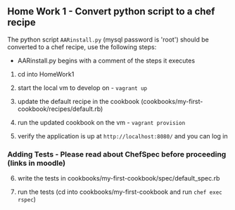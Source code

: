## Home Work 1 - Convert python script to a chef recipe
The python script `AARinstall.py` (mysql password is 'root') should be converted to a chef recipe, use the following steps:
* AARinstall.py begins with a comment of the steps it executes

1. cd into HomeWork1

2. start the local vm to develop on - `vagrant up`

3. update the default recipe in the cookbook (cookbooks/my-first-cookbook/recipes/default.rb)

4. run the updated cookbook on the vm - `vagrant provision`

5. verify the application is up at `http://localhost:8080/` and you can log in

### Adding Tests -  Please read about ChefSpec before proceeding (links in moodle)

6. write the tests in cookbooks/my-first-cookbook/spec/default_spec.rb

7. run the tests (cd into cookbooks/my-first-cookbook and run `chef exec rspec`)


